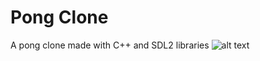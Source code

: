 # Pong Clone
A pong clone made with C++ and SDL2 libraries
![alt text](https://i.imgur.com/PGEZ4fd.png)
